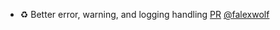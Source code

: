 - ♻️ Better error, warning, and logging handling [PR](https://github.com/laminlabs/wetlab/pull/120) [@falexwolf](https://github.com/falexwolf)
